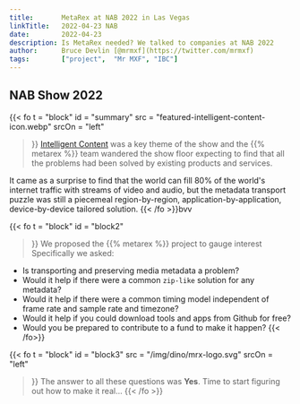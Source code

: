 ```yaml
---
title:       MetaRex at NAB 2022 in Las Vegas
linkTitle:   2022-04-23 NAB
date:        2022-04-23
description: Is MetaRex needed? We talked to companies at NAB 2022
author:      Bruce Devlin [@mrmxf](https://twitter.com/mrmxf)
tags:        ["project",  "Mr MXF", "IBC"]
---
```


## NAB Show 2022

{{< fo t = "block"
  id    = "summary"
  src   = "featured-intelligent-content-icon.webp"
  srcOn = "left"
>}}
[Intelligent Content](https://nabshow.com/2022/experience-whats-new/connect/)
was a key theme of the show and the {{% metarex %}} team wandered the show floor
expecting to find that all the problems had been solved by existing products and
services.

It came as a surprise to find that the world can fill 80% of the world's internet
traffic with streams of video and audio, but the metadata transport puzzle was
still a piecemeal region-by-region, application-by-application, device-by-device
tailored solution.
{{< /fo >}}bvv

{{< fo t = "block"
  id    = "block2"
>}}
We proposed the {{% metarex %}} project to gauge interest Specifically we asked:

* Is transporting and preserving media metadata a problem?
* Would it help if there were a common `zip-like` solution for any metadata?
* Would it help if there were a common timing model independent of frame rate and sample rate and timezone?
* Would it help if you could download tools and apps from Github for free?
* Would you be prepared to contribute to a fund to make it happen?
{{< /fo>}}

{{< fo t = "block"
  id    = "block3"
  src   = "/img/dino/mrx-logo.svg"
  srcOn = "left"
>}}
The answer to all these questions was **Yes**. Time to start figuring out how to make it real...
{{< /fo >}}
